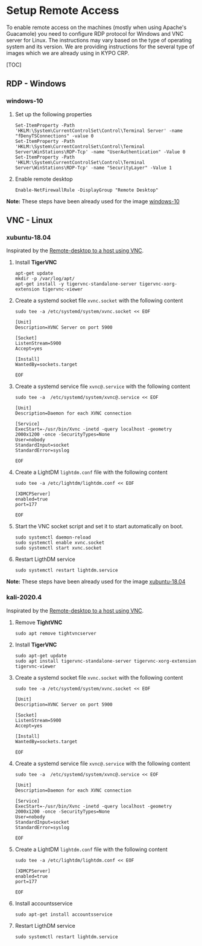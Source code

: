 # Setup Remote Access
To enable remote access on the machines (mostly when using Apache's Guacamole) you need to configure RDP protocol for Windows and VNC server for Linux. The instructions may vary based on the type of operating system and its version. We are providing instructions for the several type of images which we are already using in KYPO CRP. 

[TOC]

## RDP - Windows 

### windows-10

1. Set up the following properties 

    ```
    Set-ItemProperty -Path 'HKLM:\System\CurrentControlSet\Control\Terminal Server' -name "fDenyTSConnections" -value 0
    Set-ItemProperty -Path 'HKLM:\System\CurrentControlSet\Control\Terminal Server\WinStations\RDP-Tcp' -name "UserAuthentication" -Value 0
    Set-ItemProperty -Path 'HKLM:\System\CurrentControlSet\Control\Terminal Server\WinStations\RDP-Tcp' -name "SecurityLayer" -Value 1
    ``` 

2. Enable remote desktop 

    ```
    Enable-NetFirewallRule -DisplayGroup "Remote Desktop"
    ```

**Note:** These steps have been already used for the image [windows-10](https://gitlab.ics.muni.cz/muni-kypo-images/windows-10)

## VNC - Linux 

### xubuntu-18.04
Inspirated by the [Remote-desktop to a host using VNC](https://docs.01.org/clearlinux/latest/guides/network/vnc.html#method-3-multi-user-logins-with-authentication-through-gdm).

1. Install **TigerVNC** 
    ```
    apt-get update
    mkdir -p /var/log/apt/
    apt-get install -y tigervnc-standalone-server tigervnc-xorg-extension tigervnc-viewer
    ```


2. Create a systemd socket file `xvnc.socket` with the following content

    ```
    sudo tee -a /etc/systemd/system/xvnc.socket << EOF

    [Unit]
    Description=XVNC Server on port 5900

    [Socket]
    ListenStream=5900
    Accept=yes

    [Install]
    WantedBy=sockets.target

    EOF
    ```

3. Create a systemd service file `xvnc@.service` with the following content

    ``` 
    sudo tee -a  /etc/systemd/system/xvnc@.service << EOF

    [Unit]
    Description=Daemon for each XVNC connection

    [Service]
    ExecStart=-/usr/bin/Xvnc -inetd -query localhost -geometry 2000x1200 -once -SecurityTypes=None
    User=nobody
    StandardInput=socket
    StandardError=syslog

    EOF
    ```

4. Create a LightDM `lightdm.conf` file with the following content
    ```
    sudo tee -a /etc/lightdm/lightdm.conf << EOF

    [XDMCPServer]
    enabled=true
    port=177

    EOF
    ```

5. Start the VNC socket script and set it to start automatically on boot.
    ```
    sudo systemctl daemon-reload
    sudo systemctl enable xvnc.socket
    sudo systemctl start xvnc.socket
    ```

6. Restart LigthDM service
    ``` 
    sudo systemctl restart lightdm.service
    ```

**Note:** These steps have been already used for the image [xubuntu-18.04](https://gitlab.ics.muni.cz/muni-kypo-images/xubuntu-18.04)

### kali-2020.4
Inspirated by the [Remote-desktop to a host using VNC](https://docs.01.org/clearlinux/latest/guides/network/vnc.html#method-3-multi-user-logins-with-authentication-through-gdm).

1. Remove **TightVNC**
    ```
    sudo apt remove tightvncserver 
    ```

2. Install **TigerVNC** 
    ```
    sudo apt-get update 
    sudo apt install tigervnc-standalone-server tigervnc-xorg-extension tigervnc-viewer
    ```


3. Create a systemd socket file `xvnc.socket` with the following content
    ```
    sudo tee -a /etc/systemd/system/xvnc.socket << EOF

    [Unit]
    Description=XVNC Server on port 5900

    [Socket]
    ListenStream=5900
    Accept=yes

    [Install]
    WantedBy=sockets.target

    EOF
    ```

4. Create a systemd service file `xvnc@.service` with the following content

    ``` 
    sudo tee -a  /etc/systemd/system/xvnc@.service << EOF

    [Unit]
    Description=Daemon for each XVNC connection

    [Service]
    ExecStart=-/usr/bin/Xvnc -inetd -query localhost -geometry 2000x1200 -once -SecurityTypes=None
    User=nobody
    StandardInput=socket
    StandardError=syslog

    EOF
    ```

5. Create a LightDM `lightdm.conf` file with the following content
    ```
    sudo tee -a /etc/lightdm/lightdm.conf << EOF

    [XDMCPServer]
    enabled=true
    port=177

    EOF
    ```

6. Install accountsservice 
    ```
    sudo apt-get install accountsservice
    ```

7. Restart LigthDM service
    ``` 
    sudo systemctl restart lightdm.service
    ```
